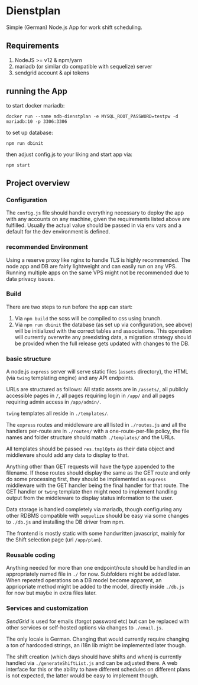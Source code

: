 # Dienstplan

Simple (German) Node.js App for work shift scheduling.

## Requirements
1. NodeJS >= v12 & npm/yarn
2. mariadb (or similar db compatible with sequelize) server
3. sendgrid account & api tokens

## running the App

to start docker mariadb:

    docker run --name mdb-dienstplan -e MYSQL_ROOT_PASSWORD=testpw -d mariadb:10 -p 3306:3306

to set up database:

    npm run dbinit

then adjust config.js to your liking and start app via:

    npm start


## Project overview

### Configuration
The `config.js` file should handle everything necessary to deploy the app with any accounts on any machine, given the requirements listed above are fulfilled. Usually the actual value should be passed in via env vars and a default for the dev environment is defined.

### recommended Environment
Using a reserve proxy like nginx to handle TLS is highly recommended. The node app and DB are fairly lightweight and can easily run on any VPS. Running multiple apps on the same VPS might not be recommended due to data privacy issues.

### Build
There are two steps to run before the app can start:
1. Via `npm build` the scss will be compiled to css using brunch.
2. Via `npm run dbinit` the database (as set up via configuration, see above) will be initialized with the correct tables and associations. This operation will currently overwrite any preexisting data, a migration strategy should be provided when the full release gets updated with changes to the DB.

### basic structure
A node.js `express` server will serve static files (`assets` directory), the HTML (via `twing` templating engine) and any API endpoints.

URLs are structured as follows:
All static assets are in `/assets/`, all publicly accessible pages in `/`, all pages requiring login in `/app/` and all pages requiring admin access in `/app/admin/`.

`twing` templates all reside in `./templates/`.

The `express` routes and middleware are all listed in `./routes.js` and all the handlers per-route are in `./routes/` with a one-route-per-file policy, the file names and folder structure should match `./templates/` and the URLs.

All templates should be passed `res.tmplOpts` as their data object and middleware should add any data to display to that.

Anything other than GET requests will have the type appended to the filename. If those routes should display the same as the GET route and only do some processing first, they should be implemented as `express` middleware with the GET handler being the final handler for that route. The GET handler or `twing` template then might need to implement handling output from the middleware to display status information to the user.

Data storage is handled completely via mariadb, though configuring any other RDBMS compatible with `sequelize` should be easy via some changes to `./db.js` and installing the DB driver from npm.

The frontend is mostly static with some handwritten javascript, mainly for the Shift selection page (url `/app/plan`).

### Reusable coding

Anything needed for more than one endpoint/route should be handled in an appropriately named file in `./` for now. Subfolders might be added later. When repeated operations on a DB model become apparent, an appriopriate method might be added to the model, directly inside `./db.js` for now but maybe in extra files later.

### Services and customization
_SendGrid_ is used for emails (forgot password etc) but can be replaced with other services or self-hosted options via changes to `./email.js`.

The only locale is German. Changing that would currently require changing a ton of hardcoded strings, an i18n lib might be implemented later though.

The shift creation (which days should have shifts and when) is currently handled via `./generateShiftList.js` and can be adjusted there. A web interface for this or the ability to have different schedules on different plans is not expected, the latter would be easy to implement though.

